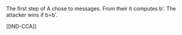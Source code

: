 The first step of A chose to messages.
From their it computes b'. 
The attacker wins if b=b'.


[[IND-CCA]]
